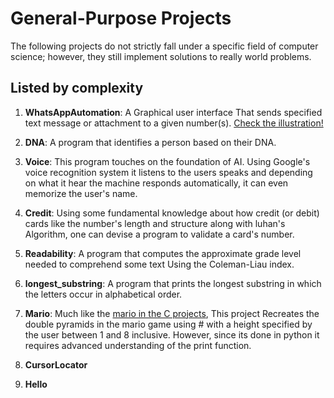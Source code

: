 # General-Purpose Projects

The following projects do not strictly fall under a specific field of computer science; however, they still implement solutions to really world problems.

## Listed by complexity

1. **WhatsAppAutomation**: A Graphical user interface That sends specified text message or attachment to a given number(s). [Check the illustration!](https://youtu.be/NItektT6gao)

2. **DNA**: A program that identifies a person based on their DNA.
3. **Voice**: This program touches on the foundation of AI. Using Google's voice recognition system it listens to the users speaks and depending on what it hear the machine responds automatically, it can even memorize the user's name.
4. **Credit**: Using some fundamental knowledge about how credit (or debit) cards like the number's length and structure along with luhan's Algorithm, one can devise a program to validate a card's number.
5. **Readability**: A program that computes the approximate grade level needed to comprehend some text Using the Coleman-Liau index.
6. **longest_substring**: A program that prints the longest substring in which the letters occur in alphabetical order.
7. **Mario**: Much like the [mario in the C projects](../../C/Mario/mario.c), This project Recreates the double pyramids in the mario game using # with a height specified by the user between 1 and 8 inclusive. However, since its done in python it requires advanced understanding of the print function.
8. **CursorLocator**
9. **Hello**
